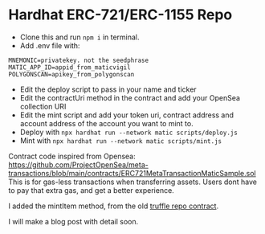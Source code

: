 # Hardhat ERC-721/ERC-1155 Repo

* Clone this and run `npm i` in terminal.
* Add .env file with:
```
MNEMONIC=privatekey. not the seedphrase
MATIC_APP_ID=appid_from_maticvigil
POLYGONSCAN=apikey_from_polygonscan
```
* Edit the deploy script to pass in your name and ticker
* Edit the contractUri method in the contract and add your OpenSea collection URI 
* Edit the mint script and add your token uri, contract address and account address of the account you want to mint to.
* Deploy with `npx hardhat run --network matic scripts/deploy.js`
* Mint with `npx hardhat run --network matic scripts/mint.js`

Contract code inspired from Opensea: https://github.com/ProjectOpenSea/meta-transactions/blob/main/contracts/ERC721MetaTransactionMaticSample.sol
This is for gas-less transactions when transferring assets. Users dont have to pay that extra gas, and get a better experience.

I added the mintItem method, from the old [truffle repo contract](https://github.com/YourNewEmpire/Truffle-Tutorial-ERC721).

I will make a blog post with detail soon.
